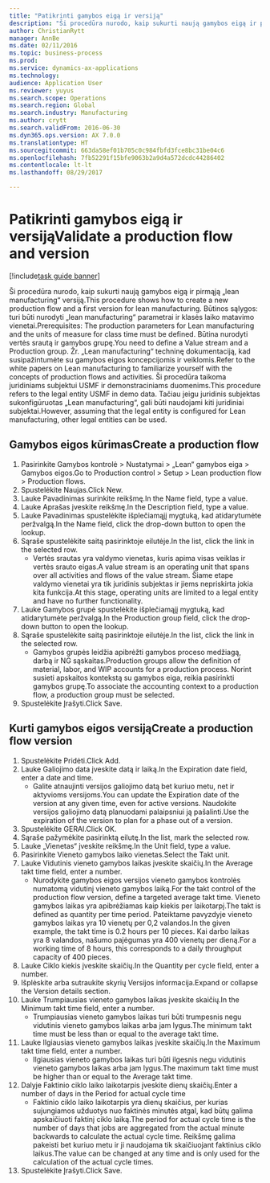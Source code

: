 ```yaml
--- 
title: "Patikrinti gamybos eigą ir versiją"
description: "Ši procedūra nurodo, kaip sukurti naują gamybos eigą ir pirmąją „lean manufacturing“ versiją."
author: ChristianRytt
manager: AnnBe
ms.date: 02/11/2016
ms.topic: business-process
ms.prod: 
ms.service: dynamics-ax-applications
ms.technology: 
audience: Application User
ms.reviewer: yuyus
ms.search.scope: Operations
ms.search.region: Global
ms.search.industry: Manufacturing
ms.author: crytt
ms.search.validFrom: 2016-06-30
ms.dyn365.ops.version: AX 7.0.0
ms.translationtype: HT
ms.sourcegitcommit: 663da58ef01b705c0c984fbfd3fce8bc31be04c6
ms.openlocfilehash: 7fb52291f15bfe9063b2a9d4a572dcdc44286402
ms.contentlocale: lt-lt
ms.lasthandoff: 08/29/2017

---
```

# <a name="validate-a-production-flow-and-version"></a><span data-ttu-id="c6599-103">Patikrinti gamybos eigą ir versiją</span><span class="sxs-lookup"><span data-stu-id="c6599-103">Validate a production flow and version</span></span>

[!include[task guide banner](../../includes/task-guide-banner.md)]

<span data-ttu-id="c6599-104">Ši procedūra nurodo, kaip sukurti naują gamybos eigą ir pirmąją „lean manufacturing“ versiją.</span><span class="sxs-lookup"><span data-stu-id="c6599-104">This procedure shows how to create a new production flow and a first version for lean manufacturing.</span></span> <span data-ttu-id="c6599-105">Būtinos sąlygos: turi būti nurodyti „lean manufacturing“ parametrai ir klasės laiko matavimo vienetai.</span><span class="sxs-lookup"><span data-stu-id="c6599-105">Prerequisites: The production parameters for Lean manufacturing and the units of measure for class time must be defined.</span></span> <span data-ttu-id="c6599-106">Būtina nurodyti vertės srautą ir gamybos grupę.</span><span class="sxs-lookup"><span data-stu-id="c6599-106">You need to define a Value stream and a Production group.</span></span> <span data-ttu-id="c6599-107">Žr. „Lean manufacturing“ techninę dokumentaciją, kad susipažintumėte su gamybos eigos koncepcijomis ir veiklomis.</span><span class="sxs-lookup"><span data-stu-id="c6599-107">Refer to the white papers on Lean manufacturing to familiarize yourself with the concepts of production flows and activities.</span></span> <span data-ttu-id="c6599-108">Ši procedūra taikoma juridiniams subjektui USMF ir demonstraciniams duomenims.</span><span class="sxs-lookup"><span data-stu-id="c6599-108">This procedure refers to the legal entity USMF in demo data.</span></span> <span data-ttu-id="c6599-109">Tačiau jeigu juridinis subjektas sukonfigūruotas „Lean manufacturing“, gali būti naudojami kiti juridiniai subjektai.</span><span class="sxs-lookup"><span data-stu-id="c6599-109">However, assuming that the legal entity is configured for Lean manufacturing, other legal entities can be used.</span></span>


## <a name="create-a-production-flow"></a><span data-ttu-id="c6599-110">Gamybos eigos kūrimas</span><span class="sxs-lookup"><span data-stu-id="c6599-110">Create a production flow</span></span>
1. <span data-ttu-id="c6599-111">Pasirinkite Gamybos kontrolė > Nustatymai > „Lean“ gamybos eiga > Gamybos eigos.</span><span class="sxs-lookup"><span data-stu-id="c6599-111">Go to Production control > Setup > Lean production flow > Production flows.</span></span>
2. <span data-ttu-id="c6599-112">Spustelėkite Naujas.</span><span class="sxs-lookup"><span data-stu-id="c6599-112">Click New.</span></span>
3. <span data-ttu-id="c6599-113">Lauke Pavadinimas surinkite reikšmę.</span><span class="sxs-lookup"><span data-stu-id="c6599-113">In the Name field, type a value.</span></span>
4. <span data-ttu-id="c6599-114">Lauke Aprašas įveskite reikšmę.</span><span class="sxs-lookup"><span data-stu-id="c6599-114">In the Description field, type a value.</span></span>
5. <span data-ttu-id="c6599-115">Lauke Pavadinimas spustelėkite išplečiamąjį mygtuką, kad atidarytumėte peržvalgą.</span><span class="sxs-lookup"><span data-stu-id="c6599-115">In the Name field, click the drop-down button to open the lookup.</span></span>
6. <span data-ttu-id="c6599-116">Sąraše spustelėkite saitą pasirinktoje eilutėje.</span><span class="sxs-lookup"><span data-stu-id="c6599-116">In the list, click the link in the selected row.</span></span>
    * <span data-ttu-id="c6599-117">Vertės srautas yra valdymo vienetas, kuris apima visas veiklas ir vertės srauto eigas.</span><span class="sxs-lookup"><span data-stu-id="c6599-117">A value stream is an operating unit that spans over all activities and flows of the value stream.</span></span>   <span data-ttu-id="c6599-118">Šiame etape valdymo vienetai yra tik juridinis subjektas ir jiems nepriskirta jokia kita funkcija.</span><span class="sxs-lookup"><span data-stu-id="c6599-118">At this stage, operating units are limited to a legal entity and have no further functionality.</span></span>  
7. <span data-ttu-id="c6599-119">Lauke Gamybos grupė spustelėkite išplečiamąjį mygtuką, kad atidarytumėte peržvalgą.</span><span class="sxs-lookup"><span data-stu-id="c6599-119">In the Production group field, click the drop-down button to open the lookup.</span></span>
8. <span data-ttu-id="c6599-120">Sąraše spustelėkite saitą pasirinktoje eilutėje.</span><span class="sxs-lookup"><span data-stu-id="c6599-120">In the list, click the link in the selected row.</span></span>
    * <span data-ttu-id="c6599-121">Gamybos grupės leidžia apibrėžti gamybos proceso medžiagą, darbą ir NG sąskaitas.</span><span class="sxs-lookup"><span data-stu-id="c6599-121">Production groups allow the definition of material, labor, and WIP accounts for a production process.</span></span> <span data-ttu-id="c6599-122">Norint susieti apskaitos kontekstą su gamybos eiga, reikia pasirinkti gamybos grupę.</span><span class="sxs-lookup"><span data-stu-id="c6599-122">To associate the accounting context to a production flow, a production group must be selected.</span></span>  
9. <span data-ttu-id="c6599-123">Spustelėkite Įrašyti.</span><span class="sxs-lookup"><span data-stu-id="c6599-123">Click Save.</span></span>

## <a name="create-a-production-flow-version"></a><span data-ttu-id="c6599-124">Kurti gamybos eigos versiją</span><span class="sxs-lookup"><span data-stu-id="c6599-124">Create a production flow version</span></span>
1. <span data-ttu-id="c6599-125">Spustelėkite Pridėti.</span><span class="sxs-lookup"><span data-stu-id="c6599-125">Click Add.</span></span>
2. <span data-ttu-id="c6599-126">Lauke Galiojimo data įveskite datą ir laiką.</span><span class="sxs-lookup"><span data-stu-id="c6599-126">In the Expiration date field, enter a date and time.</span></span>
    * <span data-ttu-id="c6599-127">Galite atnaujinti versijos galiojimo datą bet kuriuo metu, net ir aktyvioms versijoms.</span><span class="sxs-lookup"><span data-stu-id="c6599-127">You can update the Expiration date of the version at any given time, even for active versions.</span></span> <span data-ttu-id="c6599-128">Naudokite versijos galiojimo datą planuodami palaipsniui ją pašalinti.</span><span class="sxs-lookup"><span data-stu-id="c6599-128">Use the expiration of the version to plan for a phase out of a version.</span></span>  
3. <span data-ttu-id="c6599-129">Spustelėkite GERAI.</span><span class="sxs-lookup"><span data-stu-id="c6599-129">Click OK.</span></span>
4. <span data-ttu-id="c6599-130">Sąraše pažymėkite pasirinktą eilutę.</span><span class="sxs-lookup"><span data-stu-id="c6599-130">In the list, mark the selected row.</span></span>
5. <span data-ttu-id="c6599-131">Lauke „Vienetas“ įveskite reikšmę.</span><span class="sxs-lookup"><span data-stu-id="c6599-131">In the Unit field, type a value.</span></span>
6. <span data-ttu-id="c6599-132">Pasirinkite Vieneto gamybos laiko vienetas.</span><span class="sxs-lookup"><span data-stu-id="c6599-132">Select the Takt unit.</span></span>
7. <span data-ttu-id="c6599-133">Lauke Vidutinis vieneto gamybos laikas įveskite skaičių.</span><span class="sxs-lookup"><span data-stu-id="c6599-133">In the Average takt time field, enter a number.</span></span>
    * <span data-ttu-id="c6599-134">Nurodykite gamybos eigos versijos vieneto gamybos kontrolės numatomą vidutinį vieneto gamybos laiką.</span><span class="sxs-lookup"><span data-stu-id="c6599-134">For the takt control of the production flow version, define a targeted average takt time.</span></span>   <span data-ttu-id="c6599-135">Vieneto gamybos laikas yra apibrėžiamas kaip kiekis per laikotarpį.</span><span class="sxs-lookup"><span data-stu-id="c6599-135">The takt is defined as quantity  per time period.</span></span>  <span data-ttu-id="c6599-136">Pateiktame pavyzdyje vieneto gamybos laikas yra 10 vienetų per 0,2 valandos.</span><span class="sxs-lookup"><span data-stu-id="c6599-136">In the given example, the takt time is 0.2 hours per 10 pieces.</span></span> <span data-ttu-id="c6599-137">Kai darbo laikas yra 8 valandos, našumo pajėgumas yra 400 vienetų per dieną.</span><span class="sxs-lookup"><span data-stu-id="c6599-137">For a working time of 8 hours, this corresponds to a daily throughput capacity of 400 pieces.</span></span>  
8. <span data-ttu-id="c6599-138">Lauke Ciklo kiekis įveskite skaičių.</span><span class="sxs-lookup"><span data-stu-id="c6599-138">In the Quantity per cycle field, enter a number.</span></span>
9. <span data-ttu-id="c6599-139">Išplėskite arba sutraukite skyrių Versijos informacija.</span><span class="sxs-lookup"><span data-stu-id="c6599-139">Expand or collapse the Version details section.</span></span>
10. <span data-ttu-id="c6599-140">Lauke Trumpiausias vieneto gamybos laikas įveskite skaičių.</span><span class="sxs-lookup"><span data-stu-id="c6599-140">In the Minimum takt time field, enter a number.</span></span>
    * <span data-ttu-id="c6599-141">Trumpiausias vieneto gamybos laikas turi būti trumpesnis negu vidutinis vieneto gamybos laikas arba jam lygus.</span><span class="sxs-lookup"><span data-stu-id="c6599-141">The minimum takt time must be less than or equal to the average takt time.</span></span>  
11. <span data-ttu-id="c6599-142">Lauke Ilgiausias vieneto gamybos laikas įveskite skaičių.</span><span class="sxs-lookup"><span data-stu-id="c6599-142">In the Maximum takt time field, enter a number.</span></span>
    * <span data-ttu-id="c6599-143">Ilgiausias vieneto gamybos laikas turi būti ilgesnis negu vidutinis vieneto gamybos laikas arba jam lygus.</span><span class="sxs-lookup"><span data-stu-id="c6599-143">The maximum takt time must be higher than or equal to the Average takt time.</span></span>  
12. <span data-ttu-id="c6599-144">Dalyje Faktinio ciklo laiko laikotarpis įveskite dienų skaičių.</span><span class="sxs-lookup"><span data-stu-id="c6599-144">Enter a number of days in the Period for actual cycle time</span></span>
    * <span data-ttu-id="c6599-145">Faktinio ciklo laiko laikotarpis yra dienų skaičius, per kurias sujungiamos užduotys nuo faktinės minutės atgal, kad būtų galima apskaičiuoti faktinį ciklo laiką.</span><span class="sxs-lookup"><span data-stu-id="c6599-145">The period for actual cycle time is the number of days that jobs are aggregated from the actual minute backwards to calculate the actual cycle time.</span></span> <span data-ttu-id="c6599-146">Reikšmę galima pakeisti bet kuriuo metu ir ji naudojama tik skaičiuojant faktinius ciklo laikus.</span><span class="sxs-lookup"><span data-stu-id="c6599-146">The value can be changed at any time and is only used for the calculation of the actual cycle times.</span></span>  
13. <span data-ttu-id="c6599-147">Spustelėkite Įrašyti.</span><span class="sxs-lookup"><span data-stu-id="c6599-147">Click Save.</span></span>



